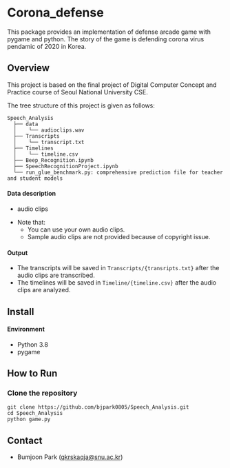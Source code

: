 # Corona_defense

This package provides an implementation of defense arcade game with pygame and python. 
The story of the game is defending corona virus pendamic of 2020 in Korea. 

## Overview

This project is based on the final project of Digital Computer Concept and Practice course of Seoul National University CSE.

The tree structure of this project is given as follows:

``` Unicode
Speech_Analysis
  ├── data
  │    └── audioclips.wav 
  ├── Transcripts
  │    └── transcript.txt  
  ├── Timelines
  │    └── timeline.csv 
  ├── Beep_Recognition.ipynb
  ├── SpeechRecognitionProject.ipynb
  └── run_glue_benchmark.py: comprehensive prediction file for teacher and student models
```

#### Data description
- audio clips

* Note that: 
    * You can use your own audio clips.
    * Sample audio clips are not provided because of copyright issue.
   
#### Output
* The transcripts will be saved in `Transcripts/{transripts.txt}` after the audio clips are transcribed.
* The timelines will be saved in `Timeline/{timeline.csv}` after the audio clips are analyzed.

## Install

#### Environment 
* Python 3.8
* pygame

## How to Run

### Clone the repository

```
git clone https://github.com/bjpark0805/Speech_Analysis.git
cd Speech_Analysis
python game.py
```

## Contact

- Bumjoon Park (qkrskaqja@snu.ac.kr)

